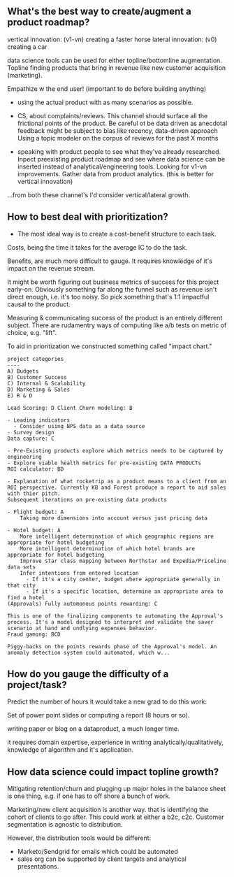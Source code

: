 
What's the best way to create/augment a product roadmap?
------------------

vertical innovation: (v1-vn) creating a faster horse 
lateral innovation: (v0) creating a car

data science tools can be used for either topline/bottomline augmentation. Topline finding products that bring in revenue like new customer acquisition (marketing).


Empathize w the end user! (important to do before building anything)
- using the actual product with as many scenarios as possible.

- CS, about complaints/reviews. This channel should surface all the frictional points of the product. Be careful ot be data driven as anecdotal feedback might be subject to bias like recency, data-driven approach Using a topic modeler on the corpus of reviews for the past X months

- speaking with product people to see what they've already researched. Inpect preexisting product roadmap and see where data science can be inserted instead of analytical/engineering tools. Looking for v1-vn improvements. Gather data from product analytics. (this is better for vertical innovation)

...from both these channel's I'd consider vertical/lateral growth.

How to best deal with prioritization?
--------------------------
- The most ideal way is to create a cost-benefit structure to each task. 

Costs, being the time it takes for the average IC to do the task.

Benefits, are much more difficult to gauge. It requires knowledge of it's impact on the revenue stream.

It might be worth figuring out business metrics of success for this project early-on. Obviously something far along the funnel such as revenue isn't direct enough, i.e. it's too noisy. So pick something that's 1:1 impactful causal to the product. 

Measuring & communicating success of the product is an entirely different subject. There are rudamentry ways of computing like a/b tests on metric of choice, e.g. "lift".

To aid in prioritization we constructed something called "impact chart."

```
project categories
----
A) Budgets 
B) Customer Success 
C) Internal & Scalability 
D) Marketing & Sales 
E) R & D

Lead Scoring: D Client Churn modeling: B

- Leading indicators 
  - Consider using NPS data as a data source
- Survey design
Data capture: C

- Pre-Existing products explore which metrics needs to be captured by engineering
- Explore viable health metrics for pre-existing DATA PRODUCTs
ROI calculator: BD

- Explanation of what rocketrip as a product means to a client from an ROI perspective. Currently KB and Forest produce a report to aid sales with thier pitch.
Subsequent iterations on pre-existing data products

- Flight budget: A
    Taking more dimensions into account versus just pricing data

- Hotel budget: A
    More intelligent determination of which geographic regions are appropriate for hotel budgeting
    More intelligent determination of which hotel brands are appropriate for hotel budgeting
    Improve star class mapping between Northstar and Expedia/Priceline data sets
    Infer intentions from entered location
      - If it's a city center, budget where appropriate generally in that city
      - If it's a specific location, determine an appropriate area to find a hotel
(Approvals) Fully automonous points rewarding: C

This is one of the finalizing components to automating the Approval's process. It's a model designed to interpret and validate the saver scenario at hand and undlying expenses behavior.
Fraud gaming: BCD

Piggy-backs on the points rewards phase of the Approval's model. An anomaly detection system could automated, which w...

```



How do you gauge the difficulty of a project/task?
--------------------------------------------
Predict the number of hours it would take a new grad to do this work:

Set of power point slides or computing a report (8 hours or so).

writing paper or blog on a dataproduct, a much longer time. 

it requires domain expertise, experience in writing analytically/qualitatively, knowledge of algorithm and it's application. 

How data science could impact topline growth?
-----------------------
Mitigating retention/churn and plugging up major holes in the balance sheet is one thing, e.g. if one has to off shore a bunch of work.

Marketing/new client acquisition is another way. that is identifying the cohort of clients to go after. This could work at either a b2c, c2c. Customer segmentation is agnostic to distribution. 

However, the distribution tools would be different:
- Marketo/Sendgrid for emails which could be automated
- sales org can be supported by client targets and analytical presentations.

